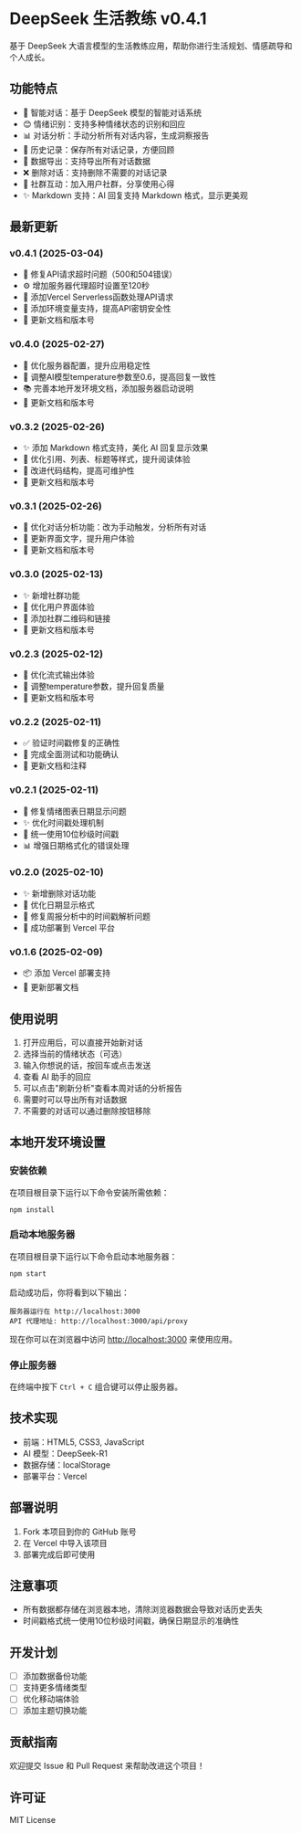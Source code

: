 # DeepSeek 生活教练 v0.4.1

基于 DeepSeek 大语言模型的生活教练应用，帮助你进行生活规划、情感疏导和个人成长。

## 功能特点

- 🤖 智能对话：基于 DeepSeek 模型的智能对话系统
- 😊 情绪识别：支持多种情绪状态的识别和回应
- 📊 对话分析：手动分析所有对话内容，生成洞察报告
- 📝 历史记录：保存所有对话记录，方便回顾
- 🔄 数据导出：支持导出所有对话数据
- ❌ 删除对话：支持删除不需要的对话记录
- 👥 社群互动：加入用户社群，分享使用心得
- ✨ Markdown 支持：AI 回复支持 Markdown 格式，显示更美观

## 最新更新

### v0.4.1 (2025-03-04)
- 🚀 修复API请求超时问题（500和504错误）
- ⚙️ 增加服务器代理超时设置至120秒
- 🔧 添加Vercel Serverless函数处理API请求
- 🔑 添加环境变量支持，提高API密钥安全性
- 📝 更新文档和版本号

### v0.4.0 (2025-02-27)
- 🚀 优化服务器配置，提升应用稳定性
- 🔧 调整AI模型temperature参数至0.6，提高回复一致性
- 📚 完善本地开发环境文档，添加服务器启动说明
- 📝 更新文档和版本号

### v0.3.2 (2025-02-26)
- ✨ 添加 Markdown 格式支持，美化 AI 回复显示效果
- 🎨 优化引用、列表、标题等样式，提升阅读体验
- 🔧 改进代码结构，提高可维护性
- 📝 更新文档和版本号

### v0.3.1 (2025-02-26)
- 🔄 优化对话分析功能：改为手动触发，分析所有对话
- 🎨 更新界面文字，提升用户体验
- 📝 更新文档和版本号

### v0.3.0 (2025-02-13)
- ✨ 新增社群功能
- 🎨 优化用户界面体验
- 🔗 添加社群二维码和链接
- 📝 更新文档和版本号

### v0.2.3 (2025-02-12)
- 🚀 优化流式输出体验
- 🎯 调整temperature参数，提升回复质量
- 📝 更新文档和版本号

### v0.2.2 (2025-02-11)
- ✅ 验证时间戳修复的正确性
- 🔄 完成全面测试和功能确认
- 📝 更新文档和注释

### v0.2.1 (2025-02-11)
- 🐛 修复情绪图表日期显示问题
- ✨ 优化时间戳处理机制
- 🔧 统一使用10位秒级时间戳
- 📊 增强日期格式化的错误处理

### v0.2.0 (2025-02-10)
- ✨ 新增删除对话功能
- 🎨 优化日期显示格式
- 🐛 修复周报分析中的时间戳解析问题
- 🚀 成功部署到 Vercel 平台

### v0.1.6 (2025-02-09)
- 📦 添加 Vercel 部署支持
- 📝 更新部署文档

## 使用说明

1. 打开应用后，可以直接开始新对话
2. 选择当前的情绪状态（可选）
3. 输入你想说的话，按回车或点击发送
4. 查看 AI 助手的回应
5. 可以点击"刷新分析"查看本周对话的分析报告
6. 需要时可以导出所有对话数据
7. 不需要的对话可以通过删除按钮移除

## 本地开发环境设置

### 安装依赖

在项目根目录下运行以下命令安装所需依赖：

```bash
npm install
```

### 启动本地服务器

在项目根目录下运行以下命令启动本地服务器：

```bash
npm start
```

启动成功后，你将看到以下输出：
```
服务器运行在 http://localhost:3000
API 代理地址: http://localhost:3000/api/proxy
```

现在你可以在浏览器中访问 [http://localhost:3000](http://localhost:3000) 来使用应用。

### 停止服务器

在终端中按下 `Ctrl + C` 组合键可以停止服务器。

## 技术实现

- 前端：HTML5, CSS3, JavaScript
- AI 模型：DeepSeek-R1
- 数据存储：localStorage
- 部署平台：Vercel

## 部署说明

1. Fork 本项目到你的 GitHub 账号
2. 在 Vercel 中导入该项目
3. 部署完成后即可使用

## 注意事项

- 所有数据都存储在浏览器本地，清除浏览器数据会导致对话历史丢失
- 时间戳格式统一使用10位秒级时间戳，确保日期显示的准确性

## 开发计划

- [ ] 添加数据备份功能
- [ ] 支持更多情绪类型
- [ ] 优化移动端体验
- [ ] 添加主题切换功能

## 贡献指南

欢迎提交 Issue 和 Pull Request 来帮助改进这个项目！

## 许可证

MIT License